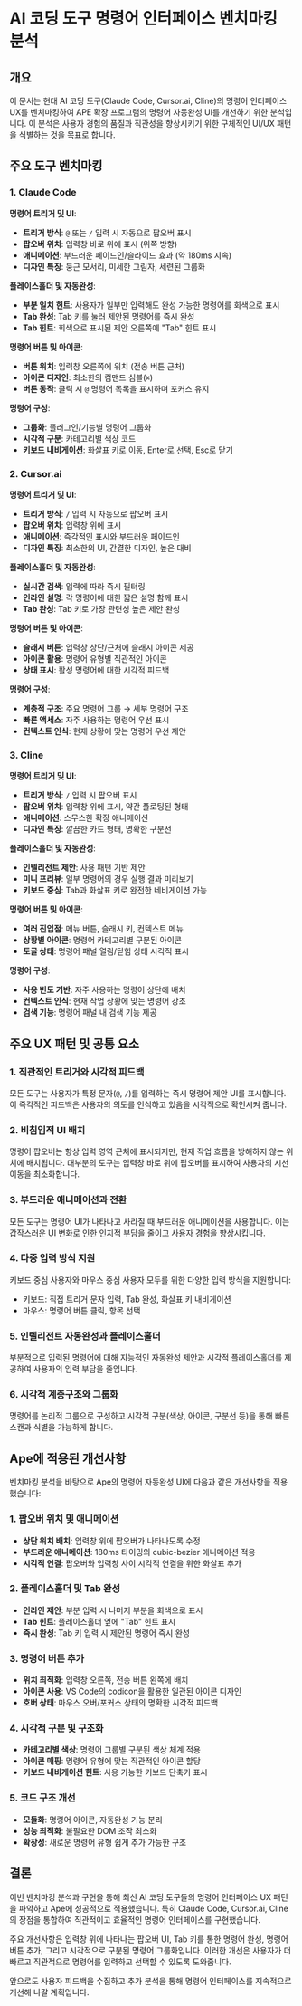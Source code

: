 # AI 코딩 도구 명령어 인터페이스 벤치마킹 분석

## 개요

이 문서는 현대 AI 코딩 도구(Claude Code, Cursor.ai, Cline)의 명령어 인터페이스 UX를 벤치마킹하여 APE 확장 프로그램의 명령어 자동완성 UI를 개선하기 위한 분석입니다. 이 분석은 사용자 경험의 품질과 직관성을 향상시키기 위한 구체적인 UI/UX 패턴을 식별하는 것을 목표로 합니다.

## 주요 도구 벤치마킹

### 1. Claude Code

**명령어 트리거 및 UI**:
- **트리거 방식**: `@` 또는 `/` 입력 시 자동으로 팝오버 표시
- **팝오버 위치**: 입력창 바로 위에 표시 (위쪽 방향)
- **애니메이션**: 부드러운 페이드인/슬라이드 효과 (약 180ms 지속)
- **디자인 특징**: 둥근 모서리, 미세한 그림자, 세련된 그룹화

**플레이스홀더 및 자동완성**:
- **부분 일치 힌트**: 사용자가 일부만 입력해도 완성 가능한 명령어를 회색으로 표시
- **Tab 완성**: Tab 키를 눌러 제안된 명령어를 즉시 완성
- **Tab 힌트**: 회색으로 표시된 제안 오른쪽에 "Tab" 힌트 표시

**명령어 버튼 및 아이콘**:
- **버튼 위치**: 입력창 오른쪽에 위치 (전송 버튼 근처)
- **아이콘 디자인**: 최소한의 컴맨드 심볼(`⌘`)
- **버튼 동작**: 클릭 시 `@` 명령어 목록을 표시하며 포커스 유지

**명령어 구성**:
- **그룹화**: 플러그인/기능별 명령어 그룹화
- **시각적 구분**: 카테고리별 색상 코드
- **키보드 내비게이션**: 화살표 키로 이동, Enter로 선택, Esc로 닫기

### 2. Cursor.ai

**명령어 트리거 및 UI**:
- **트리거 방식**: `/` 입력 시 자동으로 팝오버 표시
- **팝오버 위치**: 입력창 위에 표시
- **애니메이션**: 즉각적인 표시와 부드러운 페이드인
- **디자인 특징**: 최소한의 UI, 간결한 디자인, 높은 대비

**플레이스홀더 및 자동완성**:
- **실시간 검색**: 입력에 따라 즉시 필터링
- **인라인 설명**: 각 명령어에 대한 짧은 설명 함께 표시
- **Tab 완성**: Tab 키로 가장 관련성 높은 제안 완성

**명령어 버튼 및 아이콘**:
- **슬래시 버튼**: 입력창 상단/근처에 슬래시 아이콘 제공
- **아이콘 활용**: 명령어 유형별 직관적인 아이콘
- **상태 표시**: 활성 명령어에 대한 시각적 피드백

**명령어 구성**:
- **계층적 구조**: 주요 명령어 그룹 → 세부 명령어 구조
- **빠른 액세스**: 자주 사용하는 명령어 우선 표시
- **컨텍스트 인식**: 현재 상황에 맞는 명령어 우선 제안

### 3. Cline

**명령어 트리거 및 UI**:
- **트리거 방식**: `/` 입력 시 팝오버 표시
- **팝오버 위치**: 입력창 위에 표시, 약간 플로팅된 형태
- **애니메이션**: 스무스한 확장 애니메이션
- **디자인 특징**: 깔끔한 카드 형태, 명확한 구분선

**플레이스홀더 및 자동완성**:
- **인텔리전트 제안**: 사용 패턴 기반 제안
- **미니 프리뷰**: 일부 명령어의 경우 실행 결과 미리보기
- **키보드 중심**: Tab과 화살표 키로 완전한 네비게이션 가능

**명령어 버튼 및 아이콘**:
- **여러 진입점**: 메뉴 버튼, 슬래시 키, 컨텍스트 메뉴
- **상황별 아이콘**: 명령어 카테고리별 구분된 아이콘
- **토글 상태**: 명령어 패널 열림/닫힘 상태 시각적 표시

**명령어 구성**:
- **사용 빈도 기반**: 자주 사용하는 명령어 상단에 배치
- **컨텍스트 인식**: 현재 작업 상황에 맞는 명령어 강조
- **검색 기능**: 명령어 패널 내 검색 기능 제공

## 주요 UX 패턴 및 공통 요소

### 1. 직관적인 트리거와 시각적 피드백

모든 도구는 사용자가 특정 문자(`@`, `/`)를 입력하는 즉시 명령어 제안 UI를 표시합니다. 이 즉각적인 피드백은 사용자의 의도를 인식하고 있음을 시각적으로 확인시켜 줍니다.

### 2. 비침입적 UI 배치

명령어 팝오버는 항상 입력 영역 근처에 표시되지만, 현재 작업 흐름을 방해하지 않는 위치에 배치됩니다. 대부분의 도구는 입력창 바로 위에 팝오버를 표시하여 사용자의 시선 이동을 최소화합니다.

### 3. 부드러운 애니메이션과 전환

모든 도구는 명령어 UI가 나타나고 사라질 때 부드러운 애니메이션을 사용합니다. 이는 갑작스러운 UI 변화로 인한 인지적 부담을 줄이고 사용자 경험을 향상시킵니다.

### 4. 다중 입력 방식 지원

키보드 중심 사용자와 마우스 중심 사용자 모두를 위한 다양한 입력 방식을 지원합니다:
- 키보드: 직접 트리거 문자 입력, Tab 완성, 화살표 키 내비게이션
- 마우스: 명령어 버튼 클릭, 항목 선택

### 5. 인텔리전트 자동완성과 플레이스홀더

부분적으로 입력된 명령어에 대해 지능적인 자동완성 제안과 시각적 플레이스홀더를 제공하여 사용자의 입력 부담을 줄입니다.

### 6. 시각적 계층구조와 그룹화

명령어를 논리적 그룹으로 구성하고 시각적 구분(색상, 아이콘, 구분선 등)을 통해 빠른 스캔과 식별을 가능하게 합니다.

## Ape에 적용된 개선사항

벤치마킹 분석을 바탕으로 Ape의 명령어 자동완성 UI에 다음과 같은 개선사항을 적용했습니다:

### 1. 팝오버 위치 및 애니메이션

- **상단 위치 배치**: 입력창 위에 팝오버가 나타나도록 수정
- **부드러운 애니메이션**: 180ms 타이밍의 cubic-bezier 애니메이션 적용
- **시각적 연결**: 팝오버와 입력창 사이 시각적 연결을 위한 화살표 추가

### 2. 플레이스홀더 및 Tab 완성

- **인라인 제안**: 부분 입력 시 나머지 부분을 회색으로 표시
- **Tab 힌트**: 플레이스홀더 옆에 "Tab" 힌트 표시
- **즉시 완성**: Tab 키 입력 시 제안된 명령어 즉시 완성

### 3. 명령어 버튼 추가

- **위치 최적화**: 입력창 오른쪽, 전송 버튼 왼쪽에 배치
- **아이콘 사용**: VS Code의 codicon을 활용한 일관된 아이콘 디자인
- **호버 상태**: 마우스 오버/포커스 상태의 명확한 시각적 피드백

### 4. 시각적 구분 및 구조화

- **카테고리별 색상**: 명령어 그룹별 구분된 색상 체계 적용
- **아이콘 매핑**: 명령어 유형에 맞는 직관적인 아이콘 할당
- **키보드 내비게이션 힌트**: 사용 가능한 키보드 단축키 표시

### 5. 코드 구조 개선

- **모듈화**: 명령어 아이콘, 자동완성 기능 분리
- **성능 최적화**: 불필요한 DOM 조작 최소화
- **확장성**: 새로운 명령어 유형 쉽게 추가 가능한 구조

## 결론

이번 벤치마킹 분석과 구현을 통해 최신 AI 코딩 도구들의 명령어 인터페이스 UX 패턴을 파악하고 Ape에 성공적으로 적용했습니다. 특히 Claude Code, Cursor.ai, Cline의 장점을 통합하여 직관적이고 효율적인 명령어 인터페이스를 구현했습니다.

주요 개선사항은 입력창 위에 나타나는 팝오버 UI, Tab 키를 통한 명령어 완성, 명령어 버튼 추가, 그리고 시각적으로 구분된 명령어 그룹화입니다. 이러한 개선은 사용자가 더 빠르고 직관적으로 명령어를 입력하고 선택할 수 있도록 도와줍니다.

앞으로도 사용자 피드백을 수집하고 추가 분석을 통해 명령어 인터페이스를 지속적으로 개선해 나갈 계획입니다.
